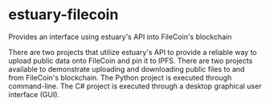 # estuary-filecoin
Provides an interface using estuary's API into FileCoin's blockchain

There are two projects that utilize estuary's API to provide a reliable way to upload public data onto FileCoin and pin it to IPFS. There are two projects available to demonstrate uploading and downloading public files to and from FileCoin's blockchain. The Python project is executed through command-line. The C# project is executed through a desktop graphical user interface (GUI). 



